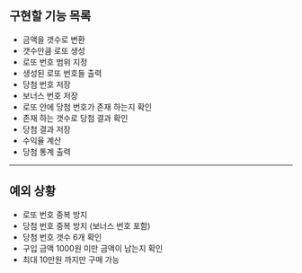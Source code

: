 ## 구현할 기능 목록
  - 금액을 갯수로 변환
  - 갯수만큼 로또 생성
  - 로또 번호 범위 지정
  - 생성된 로또 번호들 출력
  - 당첨 번호 저장 
  - 보너스 번호 저장
  - 로또 안에 당첨 번호가 존재 하는지 확인
  - 존재 하는 갯수로 당첨 결과 확인
  - 당첨 결과 저장
  - 수익율 계산
  - 당첨 통계 출력
------------------------------------------
## 예외 상황
- 로또 번호 중복 방지
- 당첨 번호 중복 방지 (보너스 번호 포함)
- 당첨 번호 갯수 6개 확인
- 구입 금액 1000원 미만 금액이 남는지 확인
- 최대 10만원 까지만 구매 가능